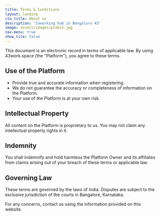```yaml
---
title: Terms & Conditions
layout: landing
cta_title: About us
description: 'Coworking hub in Bengaluru 43'
image: assets/images/pcabin.jpg
nav-menu: true
show_tile: false
---
```


This document is an electronic record in terms of applicable law. By using 43work.space (the "Platform"), you agree to these terms.

## Use of the Platform

- Provide true and accurate information when registering.
- We do not guarantee the accuracy or completeness of information on the Platform.
- Your use of the Platform is at your own risk.

## Intellectual Property

All content on the Platform is proprietary to us. You may not claim any intellectual property rights in it.

## Indemnity

You shall indemnify and hold harmless the Platform Owner and its affiliates from claims arising out of your breach of these terms or applicable law.

## Governing Law

These terms are governed by the laws of India. Disputes are subject to the exclusive jurisdiction of the courts in Bangalore, Karnataka.

For any concerns, contact us using the information provided on this website.
